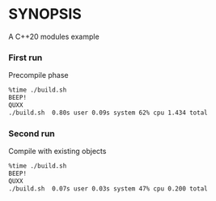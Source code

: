 # SYNOPSIS

A C++20 modules example

### First run

Precompile phase

```bash
%time ./build.sh
BEEP!
QUXX
./build.sh  0.80s user 0.09s system 62% cpu 1.434 total
```

### Second run

Compile with existing objects

```bash
%time ./build.sh
BEEP!
QUXX
./build.sh  0.07s user 0.03s system 47% cpu 0.200 total
```

